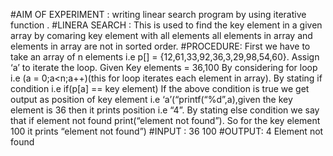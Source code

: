 
#AIM OF EXPERIMENT : writing linear search program  by using iterative function .
#LINERA SEARCH : This is used to find the key element in a given array by comaring key element with all elements all elements in array and elements in array are not in sorted order.
#PROCEDURE:
First we have to take an array of n elements i.e p[] = {12,61,33,92,36,3,29,98,54,60}. Assign ‘a’ to iterate the loop. Given Key elements = 36,100
By considering for loop i.e (a = 0;a<n;a++)(this for loop iterates each element in array).
By stating if condition  i.e if(p[a] == key element)
If the above condition is true we get output as position of key element  i.e ‘a’(“printf(“%d”,a),given the key element is 36 then it prints position i.e “4”.
By stating else condition we say that if element not found print(“element not found”).
So for the key element 100 it prints “element not found”)
#INPUT :
                 36  100
#OUTPUT:
                 4
                 Element not found
